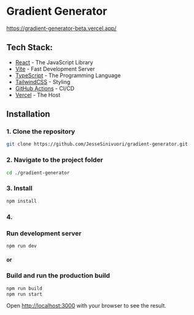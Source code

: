 # Gradient Generator
https://gradient-generator-beta.vercel.app/
## Tech Stack:
- [React](https://react.dev/) - The JavaScript Library
- [Vite](https://vitejs.dev/) - Fast Development Server
- [TypeScript](https://www.typescriptlang.org/) - The Programming Language
- [TailwindCSS](https://tailwindcss.com/) - Styling
- [GitHub Actions](https://github.com/features/actions) - CI/CD
- [Vercel](https://vercel.com/) - The Host

## Installation

### 1. Clone the repository
```bash
git clone https://github.com/JesseSinivuori/gradient-generator.git
```

### 2. Navigate to the project folder
```bash
cd ./gradient-generator
```

### 3. Install

```bash
npm install
```

### 4.
### Run development server

```bash
npm run dev
```
#### or
### Build and run the production build
```bash
npm run build
npm run start
```

Open [http://localhost:3000](http://localhost:3000) with your browser to see the result.
